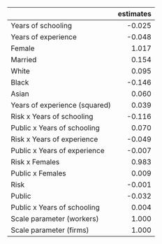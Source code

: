 |                               |   estimates |
|:------------------------------|------------:|
| Years of schooling            |      -0.025 |
| Years of experience           |      -0.048 |
| Female                        |       1.017 |
| Married                       |       0.154 |
| White                         |       0.095 |
| Black                         |      -0.146 |
| Asian                         |       0.060 |
| Years of experience (squared) |       0.039 |
| Risk x Years of schooling     |      -0.116 |
| Public x Years of schooling   |       0.070 |
| Risk x Years of experience    |      -0.049 |
| Public x Years of experience  |      -0.007 |
| Risk x Females                |       0.983 |
| Public x Females              |       0.009 |
| Risk                          |      -0.001 |
| Public                        |      -0.032 |
| Public x Years of schooling   |       0.004 |
| Scale parameter (workers)     |       1.000 |
| Scale parameter (firms)       |       1.000 |